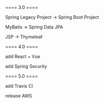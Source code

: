 ==== 3.0 ====

Spring Legacy Project -> Spring Boot Project

MyBatis -> Spring Data JPA

JSP -> Thymeleaf

==== 4.0 ====

add React + Vue

add Spring Security

==== 5.0 ====

add Travis CI

release AWS